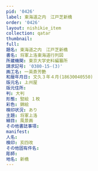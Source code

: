 ```yaml
---
pid: '0426'
label: 東海道之内　江戸芝新橋
order: '0426'
layout: nishikie_item
collection: qatar
thumbnail: 
full: 
題名: 東海道之内　江戸芝新橋
書名: 将軍上洛東海道行列図
所蔵機関: 東京大学史料編纂所
請求記号: '0380-15-(3)'
画工名: 一英斎芳艶
和暦年月日: 文久３年４月(18630040550)
版元名: 上州屋
版元住所: 
判: 大判
形態: 竪絵 １枚
彩色: 錦絵
検印状況: あり
主題: 将軍上洛
細目: 風景画
その他書誌事項: 
manifest: 
人名: 
検印: 亥四改
その他固有件名: 
彫師: 
地名: 新橋
---
```

